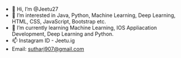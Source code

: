 - 👋 Hi, I’m @Jeetu27
- 👀 I’m interested in Java, Python, Machine Learning, Deep Learning, HTML, CSS, JavaScript, Bootstrap etc.
- 🌱 I’m currently learning Machine Learning, IOS Appliacation Development, Deep Learning and Python.
- 📫 Instagram ID - Jeetu.ig
- Email: sutharj907@gmail.com

<!---
Jeetu27/Jeetu27 is a ✨ special ✨ repository because its `README.md` (this file) appears on your GitHub profile.
You can click the Preview link to take a look at your changes.
--->
